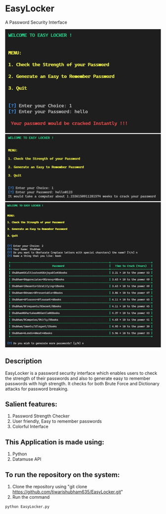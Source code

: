 # EasyLocker

A Password Security Interface

![Screenshot](cover1.jpeg)
![Screenshot](cover2.jpeg)
![Screenshot](cover3.jpeg)

## Description

EasyLocker is a password security interface which enables users to check the strength of their passwords and also to generate easy to remember passwords with high strength. It checks for both Brute Force and Dictionary attacks for password breaking.

## Salient features:

1. Password Strength Checker
2. User friendly, Easy to remember passwords
3. Colorful Interface

## This Application is made using:

1. Python
2. Datamuse API

## To run the repository on the system:

1. Clone the repository using "git clone https://github.com/tiwarishubham635/EasyLocker.git"
2. Run the command

```
python EasyLocker.py
```
